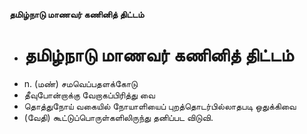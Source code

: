**தமிழ்நாடு மாணவர் கணினித் திட்டம்**
- # தமிழ்நாடு மாணவர் கணினித் திட்டம்
- n. (மண்) சமவெப்பதளக்கோடு
- தீவுபோன்றாக்கு வேறாகப்பிரித்து வை
- தொத்துநோய் வகையில் நோயாளியைப் புறத்தொடர்பில்லாதபடி ஒதுக்கிவை
- (வேதி) கூட்டுப்பொருள்களிலிருந்து தனிப்பட விடுவி.

